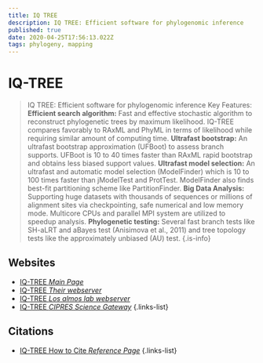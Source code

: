 ```yaml
---
title: IQ TREE
description: IQ TREE: Efficient software for phylogenomic inference
published: true
date: 2020-04-25T17:56:13.022Z
tags: phylogeny, mapping
---
```


# IQ-TREE

> IQ TREE: Efficient software for phylogenomic inference
&NewLine;
Key Features:
&NewLine;
**Efficient search algorithm:** Fast and effective stochastic algorithm to reconstruct phylogenetic trees by maximum likelihood. IQ-TREE compares favorably to RAxML and PhyML in terms of likelihood while requiring similar amount of computing time.
**Ultrafast bootstrap:** An ultrafast bootstrap approximation (UFBoot) to assess branch supports. UFBoot is 10 to 40 times faster than RAxML rapid bootstrap and obtains less biased support values.
**Ultrafast model selection:** An ultrafast and automatic model selection (ModelFinder) which is 10 to 100 times faster than jModelTest and ProtTest. ModelFinder also finds best-fit partitioning scheme like PartitionFinder.
**Big Data Analysis:** Supporting huge datasets with thousands of sequences or millions of alignment sites via checkpointing, safe numerical and low memory mode. Multicore CPUs and parallel MPI system are utilized to speedup analysis.
**Phylogenetic testing:** Several fast branch tests like SH-aLRT and aBayes test (Anisimova et al., 2011) and tree topology tests like the approximately unbiased (AU) test. 
{.is-info}



## Websites

- [IQ-TREE *Main Page*](http://www.iqtree.org/)
- [IQ-TREE *Their webserver*](http://iqtree.cibiv.univie.ac.at/)
- [IQ-TREE *Los almos lab webserver*](https://www.hiv.lanl.gov/content/sequence/IQTREE/iqtree.html)
- [IQ-TREE *CIPRES Science Gateway*](https://www.phylo.org/)
{.links-list}

## Citations

- [IQ-TREE How to Cite *Reference Page*](http://www.iqtree.org/doc/Home#how-to-cite-iq-tree)
{.links-list}

